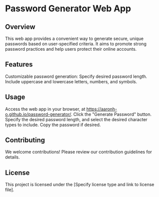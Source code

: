 # Password Generator Web App

## Overview

This web app provides a convenient way to generate secure, unique passwords based on user-specified criteria. It aims to promote strong password practices and help users protect their online accounts.

## Features

Customizable password generation:
Specify desired password length.
Include uppercase and lowercase letters, numbers, and symbols.

## Usage

Access the web app in your browser, at https://aaronh-o.github.io/password-generator/.
Click the "Generate Password" button.
Specify the desired password length, and select the desired character types to include.
Copy the password if desired.
## Contributing

We welcome contributions! Please review our contribution guidelines for details.

## License

This project is licensed under the [Specify license type and link to license file].
